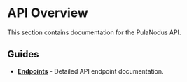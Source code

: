 # API Overview

This section contains documentation for the PulaNodus API.

## Guides
- [**Endpoints**](./endpoints.md) - Detailed API endpoint documentation.
